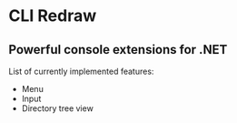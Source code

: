 # CLI Redraw

## Powerful console extensions for .NET

List of currently implemented features:

- Menu
- Input
- Directory tree view

